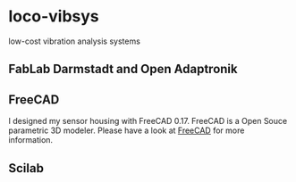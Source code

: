 # loco-vibsys
low-cost vibration analysis systems

## FabLab Darmstadt and Open Adaptronik

## FreeCAD
I designed my sensor housing with FreeCAD 0.17. FreeCAD is a Open Souce parametric 3D
modeler.
Please have a look at 
[FreeCAD](https://www.freecadweb.org/ "FreeCAD home page")  for more information.

## Scilab

